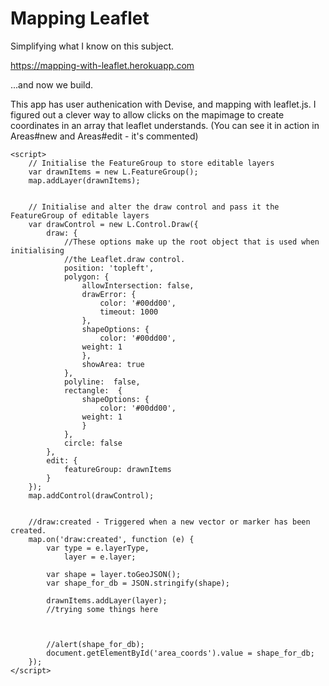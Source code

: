 # Mapping Leaflet

Simplifying what I know on this subject.

https://mapping-with-leaflet.herokuapp.com

...and now we build.

This app has user authenication with Devise, and mapping with leaflet.js. 
I figured out a clever way to allow clicks on the mapimage to create coordinates in an array
that leaflet understands. (You can see it in action in Areas#new and Areas#edit - it's commented)

```
<script>
	// Initialise the FeatureGroup to store editable layers
	var drawnItems = new L.FeatureGroup();
	map.addLayer(drawnItems);


	// Initialise and alter the draw control and pass it the FeatureGroup of editable layers
	var drawControl = new L.Control.Draw({
		draw: {
			//These options make up the root object that is used when initialising 
			//the Leaflet.draw control.
			position: 'topleft',
			polygon: {
				allowIntersection: false,
				drawError: {
					color: '#00dd00',
					timeout: 1000
				},
				shapeOptions: {
					color: '#00dd00',
				weight: 1
				},
				showArea: true
			},
			polyline:  false,
			rectangle:  {
				shapeOptions: {
					color: '#00dd00',
				weight: 1
				}
			},
			circle: false
        },
		edit: {
			featureGroup: drawnItems
		}
	});
	map.addControl(drawControl);
	
	
	//draw:created - Triggered when a new vector or marker has been created.
	map.on('draw:created', function (e) {
		var type = e.layerType,
			layer = e.layer;
		
		var shape = layer.toGeoJSON();
  		var shape_for_db = JSON.stringify(shape);

		drawnItems.addLayer(layer);
		//trying some things here


		
		//alert(shape_for_db);
		document.getElementById('area_coords').value = shape_for_db;
	});
</script>
```